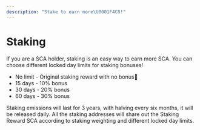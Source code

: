```yaml
---
description: "Stake to earn more\U0001F4C8!"
---
```


# Staking

If you are a SCA holder, staking is an easy way to earn more SCA. You can choose different locked day limits for staking bonuses!

* No limit - Original staking reward with no bonus🥲
* 15 days - 10% bonus
* 30 days - 20% bonus
* 60 days - 30% bonus

Staking emissions will last for 3 years, with halving every six months, it will be released daily. All the staking addresses will share out the Staking Reward SCA according to staking weighting and different locked day limits.

